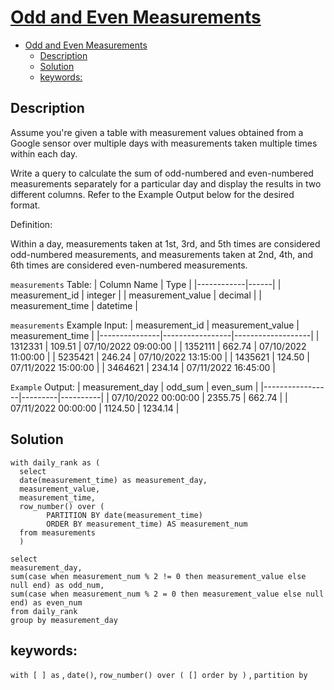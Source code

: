 # [Odd and Even Measurements](https://datalemur.com/questions/odd-even-measurements)
- [Odd and Even Measurements](#odd-and-even-measurements)
  - [Description](#description)
  - [Solution](#solution)
  - [keywords:](#keywords)



## Description
Assume you're given a table with measurement values obtained from a Google sensor over multiple days with measurements taken multiple times within each day.

Write a query to calculate the sum of odd-numbered and even-numbered measurements separately for a particular day and display the results in two different columns. Refer to the Example Output below for the desired format.

Definition:

Within a day, measurements taken at 1st, 3rd, and 5th times are considered odd-numbered measurements, and measurements taken at 2nd, 4th, and 6th times are considered even-numbered measurements.

`measurements` Table:
| Column Name | Type |
|------------|------|
| measurement_id | integer |
| measurement_value | decimal |
| measurement_time | datetime |

`measurements` Example Input:
| measurement_id | measurement_value | measurement_time |
|---------------|-----------------|-------------------|
| 1312331 | 109.51 | 07/10/2022 09:00:00 |
| 1352111 | 662.74 | 07/10/2022 11:00:00 |
| 5235421 | 246.24 | 07/10/2022 13:15:00 |
| 1435621 | 124.50 | 07/11/2022 15:00:00 |
| 3464621 | 234.14 | 07/11/2022 16:45:00 |

`Example` Output:
| measurement_day | odd_sum | even_sum |
|-----------------|---------|----------|
| 07/10/2022 00:00:00 | 2355.75 | 662.74 |
| 07/11/2022 00:00:00 | 1124.50 | 1234.14 |

## Solution
```
with daily_rank as (
  select 
  date(measurement_time) as measurement_day,
  measurement_value,
  measurement_time,  
  row_number() over (
        PARTITION BY date(measurement_time) 
        ORDER BY measurement_time) AS measurement_num  
  from measurements
  )
  
select 
measurement_day,
sum(case when measurement_num % 2 != 0 then measurement_value else null end) as odd_num, 
sum(case when measurement_num % 2 = 0 then measurement_value else null end) as even_num
from daily_rank
group by measurement_day
```

## keywords:  
`with [ ] as` ,  `date()`,  `row_number() over ( [] order by )` , `partition by`   